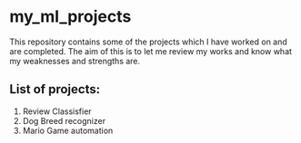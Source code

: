 # my_ml_projects

This repository contains some of the projects which I have worked on and are completed.
The aim of this is to let me review my works and know what my weaknesses and strengths are.

## List of projects:
1. Review Classisfier
2. Dog Breed recognizer
3. Mario Game automation
